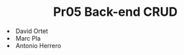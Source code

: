 <h1 align="center">Pr05 Back-end CRUD</h1>
<li>David Ortet</li>
<li>Marc Pla</li>
<li>Antonio Herrero</li>
<link rel="stylesheet" href="editormd/css/editormd.css" />
<div id="test-editor">
    <textarea style="display:none;">### Editor.md

**Editor.md**: The open source embeddable online markdown editor, based on CodeMirror & jQuery & Marked.
    </textarea>
</div>
<script src="https://cdnjs.cloudflare.com/ajax/libs/jquery/1.11.3/jquery.min.js"></script>
<script src="editormd/editormd.min.js"></script>
<script type="text/javascript">
    $(function() {
        var editor = editormd("test-editor", {
            // width  : "100%",
            // height : "100%",
            path   : "editormd/lib/"
        });
    });
</script>
